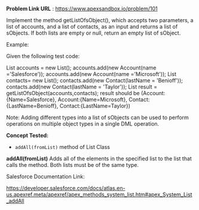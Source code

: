 **Problem Link URL** : https://www.apexsandbox.io/problem/101

Implement the method getListOfsObject(), which accepts two parameters, a list of accounts, and a list of contacts, as an input and returns a list of sObjects. If both lists are empty or null, return an empty list of sObject.

Example:

Given the following test code:

List<Account> accounts = new List<Account>();
accounts.add(new Account(name ='Salesforce'));
accounts.add(new Account(name ='Microsoft'));
List<Contact> contacts= new List<Contact>();
contacts.add(new Contact(lastName = 'Benioff'));
contacts.add(new Contact(lastName = 'Taylor'));
List result = getListOfsObject(accounts,contacts);
result should be (Account:{Name=Salesforce}, Account:{Name=Microsoft}, Contact:{LastName=Benioff}, Contact:{LastName=Taylor})

Note: Adding different types into a list of sObjects can be used to perform operations on multiple object types in a single DML operation.

**Concept Tested:**
- `addAll(fromList)` method of List Class


**addAll(fromList)**
Adds all of the elements in the specified list to the list that calls the method. Both lists must be of the same type.

Salesforce Documentation Link:

https://developer.salesforce.com/docs/atlas.en-us.apexref.meta/apexref/apex_methods_system_list.htm#apex_System_List_addAll